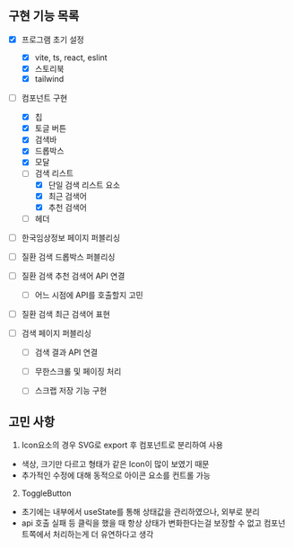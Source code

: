 ## 구현 기능 목록

- [x] 프로그램 초기 설정

  - [x] vite, ts, react, eslint
  - [x] 스토리북
  - [x] tailwind

- [ ] 컴포넌트 구현

  - [x] 칩
  - [x] 토글 버튼
  - [x] 검색바
  - [x] 드롭박스
  - [x] 모달
  - [ ] 검색 리스트
    - [x] 단일 검색 리스트 요소
    - [x] 최근 검색어
    - [x] 추천 검색어
  - [ ] 헤더

- [ ] 한국임상정보 페이지 퍼블리싱

- [ ] 질환 검색 드롭박스 퍼블리싱
- [ ] 질환 검색 추천 검색어 API 연결
  - [ ] 어느 시점에 API를 호출할지 고민
- [ ] 질환 검색 최근 검색어 표현

- [ ] 검색 페이지 퍼블리싱

  - [ ] 검색 결과 API 연결
  - [ ] 무한스크롤 및 페이징 처리

  - [ ] 스크랩 저장 기능 구현

## 고민 사항

1. Icon요소의 경우 SVG로 export 후 컴포넌트로 분리하여 사용

- 색상, 크기만 다르고 형태가 같은 Icon이 많이 보였기 때문
- 추가적인 수정에 대해 동적으로 아이콘 요소를 컨트롤 가능

2. ToggleButton

- 초기에는 내부에서 useState를 통해 상태값을 관리하였으나, 외부로 분리
- api 호출 실패 등 클릭을 했을 때 항상 상태가 변화한다는걸 보장할 수 없고 컴포넌트쪽에서 처리하는게 더 유연하다고 생각
